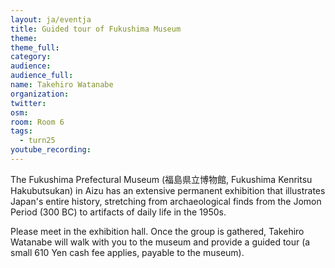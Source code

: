 ```yaml
---
layout: ja/eventja
title: Guided tour of Fukushima Museum
theme:
theme_full:
category:
audience:
audience_full:
name: Takehiro Watanabe
organization:
twitter:
osm:
room: Room 6
tags:
  - turn25
youtube_recording:
---
```

The Fukushima Prefectural Museum (福島県立博物館, Fukushima Kenritsu Hakubutsukan) in Aizu has an extensive permanent exhibition that illustrates Japan's entire history, stretching from archaeological finds from the Jomon Period (300 BC) to artifacts of daily life in the 1950s. 
 
Please meet in the exhibition hall. Once the group is gathered, Takehiro Watanabe will walk with you to the museum and provide a guided tour (a small 610 Yen cash fee applies, payable to the museum).
